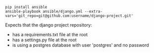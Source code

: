 
    pip install ansible
    ansible-playbook ansible/django.yml --extra-vars='git_repo=git@github.com:username/django-project.git'

Expects that the django project repository:

 * has a requirements.txt file at the root
 * has a settings.py file at the root
 * is using a postgres database with user 'postgres' and no password
